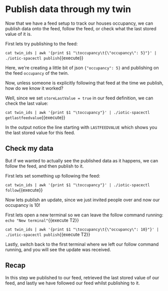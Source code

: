 # Publish data through my twin

Now that we have a feed setup to track our houses occupancy, we can publish data onto the feed, follow the feed, or check what the last stored value of it is.

First lets try publishing to the feed:

`cat twin_ids | awk '{print $1 "\toccupancy\t{\"occupancy\": 5}"}' | ./iotic-spacectl publish`{{execute}}

Here, we're creating a little bit of json `{"occupancy": 5}` and publishing on the feed `occupancy` of the twin.

Now, unless someone is explicitly following that feed at the time we publish, how do we know it worked?

Well, since we set `storeLastValue = true` in our feed definition, we can check the last value:

`cat twin_ids | awk '{print $1 "\toccupancy"}' | ./iotic-spacectl getlastfeedvalue`{{execute}}

In the output notice the line starting with `LASTFEEDVALUE` which shows you the last stored value for this feed.

## Check my data

But if we wanted to actually see the published data as it happens, we can follow the feed, and then publish to it.

First lets set something up following the feed:

`cat twin_ids | awk '{print $1 "\toccupancy"}' | ./iotic-spacectl follow`{{execute}}

Now lets publish an update, since we just invited people over and now our occupancy is 10!

First lets open a new terminal so we can leave the follow command running: `echo "New terminal"`{{execute T2}}

`cat twin_ids | awk '{print $1 "\toccupancy\t{\"occupancy\": 10}"}' | ./iotic-spacectl publish`{{execute T2}}

Lastly, switch back to the first terminal where we left our follow command running, and you will see the update was received.

## Recap

In this step we published to our feed, retrieved the last stored value of our feed, and lastly we have followed our feed whilst publishing to it.

